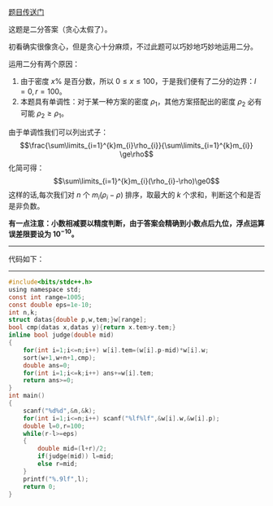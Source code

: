 [题目传送门](https://www.luogu.com.cn/problem/AT_abc034_d)

这题是二分答案（贪心太假了）。

初看确实很像贪心，但是贪心十分麻烦，不过此题可以巧妙地巧妙地运用二分。

运用二分有两个原因：

1. 由于密度 $x\%$ 是百分数，所以 $0 \le x \le 100$，于是我们便有了二分的边界：$l=0,r=100$。
2. 本题具有单调性：对于某一种方案的密度 $\rho _{1}$，其他方案搭配出的密度 $\rho_{2}$ 必有可能 $\rho _{2}\ge\rho _{1}$。

由于单调性我们可以列出式子：
$$\frac{\sum\limits_{i=1}^{k}m_{i}\rho_{i}}{\sum\limits_{i=1}^{k}m_{i}} \ge\rho$$ 
化简可得：
$$\sum\limits_{i=1}^{k}m_{i}(\rho_{i}-\rho)\ge0$$
这样的话,每次我们对 $n$ 个 $m_{i}(\rho_{i}-\rho)$ 排序，取最大的 $k$ 个求和，判断这个和是否是非负数。

**有一点注意：小数相减要以精度判断，由于答案会精确到小数点后九位，浮点运算误差限要设为 $10^{-10}$。**

------------
代码如下：


------------
```c
#include<bits/stdc++.h>
using namespace std;
const int range=1005;
const double eps=1e-10;
int n,k;
struct datas{double p,w,tem;}w[range];
bool cmp(datas x,datas y){return x.tem>y.tem;}
inline bool judge(double mid)
{
	for(int i=1;i<=n;i++) w[i].tem=(w[i].p-mid)*w[i].w;
	sort(w+1,w+n+1,cmp);
	double ans=0;
	for(int i=1;i<=k;i++) ans+=w[i].tem;
	return ans>=0;
}
int main()
{
	scanf("%d%d",&n,&k);
	for(int i=1;i<=n;i++) scanf("%lf%lf",&w[i].w,&w[i].p);
	double l=0,r=100;
	while(r-l>=eps)
	{
		double mid=(l+r)/2;
		if(judge(mid)) l=mid;
		else r=mid;
	}
	printf("%.9lf",l);
	return 0;
} 
```
